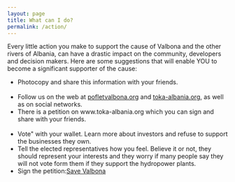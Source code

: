 ```yaml
---
layout: page
title: What can I do?
permalink: /action/
---
```


Every little action you make to support the cause of Valbona and the other rivers of Albania, can have a drastic impact on the community, developers and decision makers. Here are some suggestions that will enable YOU to become a significant supporter of the cause: 

<ul>
  <li>Photocopy and share this information with your friends. </li>
  <li>Follow us on the web at <a href="http://pofletvalbona.org">pofletvalbona.org</a> and <a href="http://toka-albania.org">toka-albania.org</a>, as well as on social networks.  </li>
  <li>There is a petition on www.toka-albania.org which you can sign and share with your friends.</li>
  <li>Vote" with your wallet. Learn more about investors and refuse to support the businesses they own.</li>
  <li>Tell the elected representatives how you feel. Believe it or not, they should represent your interests and they worry if many people say they will not vote form them if they support the hydropower plants.</li>
  <li> Sign the petition:<a href="http://toka-albania.org/petition-to-save-valbona-valley-np-from-hydropower/">Save Valbona</a> </li>
  
 
</ul>
